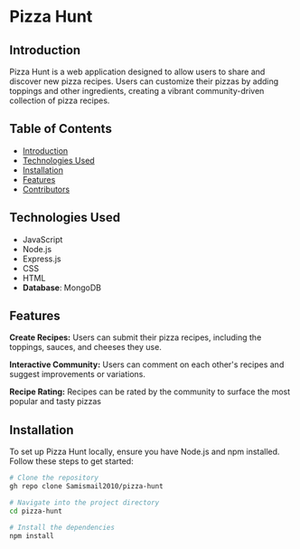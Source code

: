 # Pizza Hunt

## Introduction

Pizza Hunt is a web application designed to allow users to share and discover new pizza recipes. Users can customize their pizzas by adding toppings and other ingredients, creating a vibrant community-driven collection of pizza recipes.

## Table of Contents
- [Introduction](#introduction)
- [Technologies Used](#technologies-used)
- [Installation](#installation)
- [Features](#features)
- [Contributors](#contributors)

## Technologies Used

- JavaScript
- Node.js
- Express.js
- CSS
- HTML
- **Database**: MongoDB

## Features
**Create Recipes:** Users can submit their pizza recipes, including the toppings, sauces, and cheeses they use.

**Interactive Community:** Users can comment on each other's recipes and suggest improvements or variations.

**Recipe Rating:** Recipes can be rated by the community to surface the most popular and tasty pizzas

## Installation

To set up Pizza Hunt locally, ensure you have Node.js and npm installed. Follow these steps to get started:

```bash
# Clone the repository
gh repo clone Samismail2010/pizza-hunt

# Navigate into the project directory
cd pizza-hunt

# Install the dependencies
npm install

